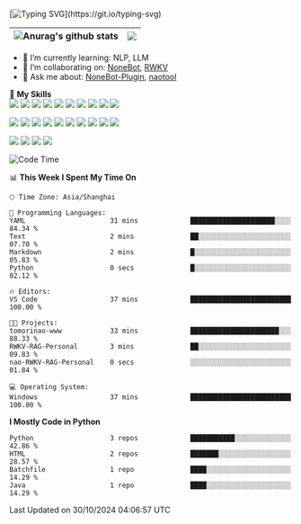 [![Typing SVG](https://readme-typing-svg.herokuapp.com?size=25&duration=2500&color=blue&vCenter=true&width=400&height=40&lines=Hi!I'm+tomorinao-www~~~~~~;I+like+ACG~~~~~~)](https://git.io/typing-svg)

| <img align="" src="https://github-readme-stats.vercel.app/api?username=tomorinao-www&show_icons=true&include_all_commits=true&hide_border=true" alt="Anurag's github stats" /> | <img align="" src="https://github-readme-stats.vercel.app/api/top-langs/?username=tomorinao-www&layout=compact&hide_border=true" /> |
| ------------------------------------------------------------------------------------------------------------------------------------------------------------------------------ | ----------------------------------------------------------------------------------------------------------------------------------- |

- 🌱 I’m currently learning: NLP, LLM
- 👯 I’m collaborating on: [NoneBot](https://github.com/nonebot), [RWKV](https://rwkv.cn)
- 💬 Ask me about: [NoneBot-Plugin](https://github.com/nonebot), [naotool](https://github.com/naotool)

🌟 **My Skills**  
![](https://img.shields.io/badge/-Python-3e74a2?style=&logo=Python&logoColor=fff)
![](https://img.shields.io/badge/-FastAPI-009688?style=&logo=FastAPI&logoColor=fff)
![](https://img.shields.io/badge/-pypi-3775A9?style=&logo=pypi&logoColor=fff)
![](https://img.shields.io/badge/-renpy-FF7F7F?style=&logo=renpy&logoColor=fff)
![](https://img.shields.io/badge/-wxapp-47A248?style=&logo=JavaScript&logoColor=fff)
![](https://img.shields.io/badge/-Vue-4fc08d?style=&logo=Vue.js&logoColor=fff)
![](https://img.shields.io/badge/-JavaScript-3178C6?style=&logo=JavaScript&logoColor=fff)
![](https://img.shields.io/badge/-Node.js-47A248?style=&logo=Node.js&logoColor=fff)
![](https://img.shields.io/badge/-C%23-000000?style=&logo=sharp&logoColor=fff)
![](https://img.shields.io/badge/-Unity-000000?style=&logo=Unity&logoColor=fff)

![](https://img.shields.io/badge/-Linux-000000?style=&logo=Linux&logoColor=fff)
![](https://img.shields.io/badge/-Docker-2496ED?style=&logo=Docker&logoColor=fff)
![](https://img.shields.io/badge/-GitHub%20Actions-2088FF?style=&logo=GitHubActions&logoColor=fff)
![](https://img.shields.io/badge/-Redis-DC382D?style=&logo=Redis&logoColor=fff)
![](https://img.shields.io/badge/-MySQL-2496ED?style=&logo=MySQL&logoColor=fff)
![](https://img.shields.io/badge/-PostgreSQL-4169E1?style=&logo=PostgreSQL&logoColor=fff)
![](https://img.shields.io/badge/-MongoDB-47A248?style=&logo=MongoDB&logoColor=fff)
![](https://img.shields.io/badge/-SQLite-003B57?style=&logo=SQLite&logoColor=fff)
![](https://img.shields.io/badge/-elasticsearch-005571?style=&logo=elasticsearch&logoColor=fff)
![](https://img.shields.io/badge/-rabbitmq-FF6600?style=&logo=rabbitmq&logoColor=fff)

![](https://img.shields.io/badge/-Java-666?style=&logo=Java&logoColor=fff)
![](https://img.shields.io/badge/-Spring-6DB33F?style=&logo=Spring&logoColor=fff)
![](https://img.shields.io/badge/-SpringBoot-6DB33F?style=&logo=SpringBoot&logoColor=fff)
![](https://img.shields.io/badge/-SpringCloud-6DB33F?style=&logo=Spring&logoColor=fff)

<!-- ![Code Time](http://img.shields.io/badge/CodeTime-666hrs%20666mins-blue) -->

<!--START_SECTION:waka-->
![Code Time](http://img.shields.io/badge/Code%20Time-48%20mins-blue)

📊 **This Week I Spent My Time On** 

```text
🕑︎ Time Zone: Asia/Shanghai

💬 Programming Languages: 
YAML                     31 mins             █████████████████████░░░░   84.34 % 
Text                     2 mins              ██░░░░░░░░░░░░░░░░░░░░░░░   07.70 % 
Markdown                 2 mins              █░░░░░░░░░░░░░░░░░░░░░░░░   05.83 % 
Python                   0 secs              █░░░░░░░░░░░░░░░░░░░░░░░░   02.12 % 

🔥 Editors: 
VS Code                  37 mins             █████████████████████████   100.00 % 

🐱‍💻 Projects: 
tomorinao-www            33 mins             ██████████████████████░░░   88.33 % 
RWKV-RAG-Personal        3 mins              ██░░░░░░░░░░░░░░░░░░░░░░░   09.83 % 
nao-RWKV-RAG-Personal    0 secs              ░░░░░░░░░░░░░░░░░░░░░░░░░   01.84 % 

💻 Operating System: 
Windows                  37 mins             █████████████████████████   100.00 % 
```

**I Mostly Code in Python** 

```text
Python                   3 repos             ███████████░░░░░░░░░░░░░░   42.86 % 
HTML                     2 repos             ███████░░░░░░░░░░░░░░░░░░   28.57 % 
Batchfile                1 repo              ████░░░░░░░░░░░░░░░░░░░░░   14.29 % 
Java                     1 repo              ████░░░░░░░░░░░░░░░░░░░░░   14.29 % 
```




 Last Updated on 30/10/2024 04:06:57 UTC
<!--END_SECTION:waka-->
